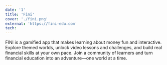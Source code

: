 ```yaml
---
date: '1'
title: 'Fini'
cover: './fini.png'
external: 'https://fini-edu.com'
tech:
---
```


FINI is a gamified app that makes learning about money fun and interactive. Explore themed worlds, unlock video lessons and challenges, and build real financial skills at your own pace. Join a community of learners and turn financial education into an adventure—one world at a time.
